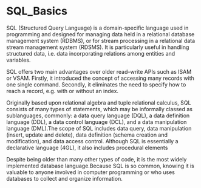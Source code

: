 # SQL_Basics

SQL (Structured Query Language) is a domain-specific language used in programming and designed for managing data held in a relational database management system (RDBMS), or for stream processing in a relational data stream management system (RDSMS). It is particularly useful in handling structured data, i.e. data incorporating relations among entities and variables.

SQL offers two main advantages over older read–write APIs such as ISAM or VSAM. Firstly, it introduced the concept of accessing many records with one single command. Secondly, it eliminates the need to specify how to reach a record, e.g. with or without an index. 

Originally based upon relational algebra and tuple relational calculus, SQL consists of many types of statements, which may be informally classed as sublanguages, commonly: a data query language (DQL), a data definition language (DDL), a data control language (DCL), and a data manipulation language (DML).The scope of SQL includes data query, data manipulation (insert, update and delete), data definition (schema creation and modification), and data access control. Although SQL is essentially a declarative language (4GL), it also includes procedural elements

Despite being older than many other types of code, it is the most widely implemented database language.Because SQL is so common, knowing it is valuable to anyone involved in computer programming or who uses databases to collect and organize information.
